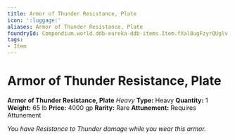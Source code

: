 ```yaml
---
title: Armor of Thunder Resistance, Plate
icon: ':luggage:'
aliases: Armor of Thunder Resistance, Plate
foundryId: Compendium.world.ddb-eureka-ddb-items.Item.fXal8ugFzyrQUglv
tags:
- Item
---
```


# Armor of Thunder Resistance, Plate

**Armor of Thunder Resistance, Plate**
_Heavy_
**Type:** Heavy
**Quantity:** 1
**Weight:** 65 lb
**Price:** 4000 gp
**Rarity:** Rare
**Attunement:** Requires Attunement

*You have Resistance to Thunder damage while you wear this armor.*
